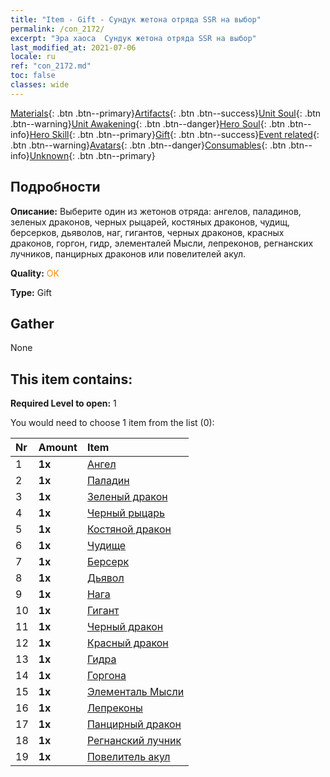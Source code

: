 ```yaml
---
title: "Item - Gift - Сундук жетона отряда SSR на выбор"
permalink: /con_2172/
excerpt: "Эра хаоса  Сундук жетона отряда SSR на выбор"
last_modified_at: 2021-07-06
locale: ru
ref: "con_2172.md"
toc: false
classes: wide
---
```

 [Materials](/ItemsRU/){: .btn .btn--primary}[Artifacts](/ItemsRU/Artifacts/){: .btn .btn--success}[Unit Soul](/ItemsRU/UnitSoul/){: .btn .btn--warning}[Unit Awakening](/ItemsRU/UnitAwakening/){: .btn .btn--danger}[Hero Soul](/ItemsRU/HeroSoul/){: .btn .btn--info}[Hero Skill](/ItemsRU/HeroSkill/){: .btn .btn--primary}[Gift](/ItemsRU/Gift/){: .btn .btn--success}[Event related](/ItemsRU/Events/){: .btn .btn--warning}[Avatars](/ItemsRU/Avatars/){: .btn .btn--danger}[Consumables](/ItemsRU/Consumables/){: .btn .btn--info}[Unknown](/ItemsRU/Unknown/){: .btn .btn--primary}

## Подробности
 **Описание:** Выберите один из жетонов отряда: ангелов, паладинов, зеленых драконов, черных рыцарей, костяных драконов, чудищ, берсерков, дьяволов, наг, гигантов, черных драконов, красных драконов, горгон, гидр, элементалей Мысли, лепреконов, регнанских лучников, панцирных драконов или повелителей акул.

 **Quality:** <span style="color: #FF8C00">OK</span>

 **Type:** Gift

## Gather

  None

## This item contains:

 **Required Level to open:** 1

 You would need to choose 1 item from the list (0):

  | Nr | Amount |     Item    |
  |:---|:-------|:------------|
  | 1 |  **1x** | [Ангел](/ItemsRU/unt_196/) |  | 
  | 2 |  **1x** | [Паладин](/ItemsRU/unt_197/) |  | 
  | 3 |  **1x** | [Зеленый дракон](/ItemsRU/unt_205/) |  | 
  | 4 |  **1x** | [Черный рыцарь](/ItemsRU/unt_213/) |  | 
  | 5 |  **1x** | [Костяной дракон](/ItemsRU/unt_214/) |  | 
  | 6 |  **1x** | [Чудище](/ItemsRU/unt_223/) |  | 
  | 7 |  **1x** | [Берсерк](/ItemsRU/unt_224/) |  | 
  | 8 |  **1x** | [Дьявол](/ItemsRU/unt_232/) |  | 
  | 9 |  **1x** | [Нага](/ItemsRU/unt_240/) |  | 
  | 10 |  **1x** | [Гигант](/ItemsRU/unt_241/) |  | 
  | 11 |  **1x** | [Черный дракон](/ItemsRU/unt_250/) |  | 
  | 12 |  **1x** | [Красный дракон](/ItemsRU/unt_251/) |  | 
  | 13 |  **1x** | [Гидра](/ItemsRU/unt_259/) |  | 
  | 14 |  **1x** | [Горгона](/ItemsRU/unt_257/) |  | 
  | 15 |  **1x** | [Элементаль Мысли](/ItemsRU/unt_267/) |  | 
  | 16 |  **1x** | [Лепреконы](/ItemsRU/unt_270/) |  | 
  | 17 |  **1x** | [Панцирный дракон](/ItemsRU/unt_278/) |  | 
  | 18 |  **1x** | [Регнанский лучник](/ItemsRU/unt_274/) |  | 
  | 19 |  **1x** | [Повелитель акул](/ItemsRU/unt_281/) |  | 
